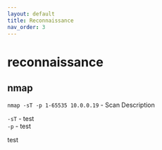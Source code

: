 ```yaml
---
layout: default
title: Reconnaissance 
nav_order: 3
---
```


# reconnaissance

## nmap




`nmap -sT -p 1-65535 10.0.0.19` - Scan Description


`-sT` - test  
`-p` - test 

test
